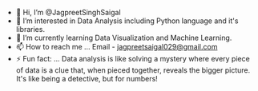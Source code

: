 - 👋 Hi, I’m @JagpreetSinghSaigal
- 👀 I’m interested in Data Analysis including Python language and it's libraries.
- 🌱 I’m currently learning Data Visualization and Machine Learning.
- 📫 How to reach me ... Email - jagpreetsaigal029@gmail.com
- ⚡ Fun fact: ... Data analysis is like solving a mystery where every piece of data is a clue that, when pieced together, reveals the bigger picture. It's like being a detective, but for numbers!

<!---
JagpreetSinghSaigal/JagpreetSinghSaigal is a ✨ special ✨ repository because its `README.md` (this file) appears on your GitHub profile.
You can click the Preview link to take a look at your changes.
--->

